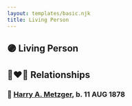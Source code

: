 ```yaml
---
layout: templates/basic.njk
title: Living Person
---
```

## 🟣 Living Person

## 👩‍❤️‍👨 Relationships

### 🔵 [Harry A. Metzger](/people/5/51617487), b. 11 AUG 1878

